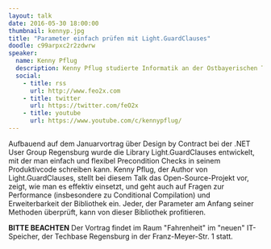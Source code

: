 ```yaml
---
layout: talk
date: 2016-05-30 18:00:00
thumbnail: kennyp.jpg
title: "Parameter einfach prüfen mit Light.GuardClauses"
doodle: c99arpxc2r2zdwrw
speaker:
  name: Kenny Pflug
  description: Kenny Pflug studierte Informatik an der Ostbayerischen Technischen Hochschule Regensburg und ist aktuell Promovend und wissenschaftlicher Mitarbeiter am Universitätsklinikum Regensburg. Dort erforscht er User Interface Konzepte für mobile Medizinapplikationen. Er ist besonders interessiert an den Themengebieten User Experience und User Interface Design, OOP und OOD, Softwarearchitektur, Clean Code sowie Automatisiertes Testen.
  social:
    - title: rss
      url: http://www.feo2x.com
    - title: twitter
      url: https://twitter.com/feO2x
    - title: youtube
      url: https://www.youtube.com/c/kennypflug/
---
```

Aufbauend auf dem Januarvortrag über Design by Contract bei der .NET User Group Regensburg wurde die Library Light.GuardClauses entwickelt, mit der man einfach und flexibel Precondition Checks in seinem Produktivcode schreiben kann. Kenny Pflug, der Author von Light.GuardClauses, stellt bei diesem Talk das Open-Source-Projekt vor, zeigt, wie man es effektiv einsetzt, und geht auch auf Fragen zur Performance (insbesondere zu Conditional Compilation) und Erweiterbarkeit der Bibliothek ein. Jeder, der Parameter am Anfang seiner Methoden überprüft, kann von dieser Bibliothek profitieren.

**BITTE BEACHTEN** Der Vortrag findet im Raum "Fahrenheit" im "neuen" IT-Speicher, der Techbase Regensburg in der Franz-Meyer-Str. 1 statt.
